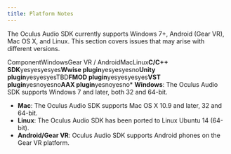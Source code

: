 ```yaml
---
title: Platform Notes
---
```

The Oculus Audio SDK currently supports Windows 7+, Android (Gear VR), Mac OS X, and Linux. This section covers issues that may arise with different versions.

ComponentWindowsGear VR / AndroidMacLinux**C/C++ SDK**yesyesyesyes**Wwise plugin**yesyesyesno**Unity plugin**yesyesyesTBD**FMOD plugin**yesyesyesyes**VST plugin**yesnoyesno**AAX plugin**yesnoyesno* **Windows**: The Oculus Audio SDK supports Windows 7 and later, both 32 and 64-bit.
* **Mac**: The Oculus Audio SDK supports Mac OS X 10.9 and later, 32 and 64-bit.
* **Linux**: The Oculus Audio SDK has been ported to Linux Ubuntu 14 (64-bit).
* **Android/Gear VR**: Oculus Audio SDK supports Android phones on the Gear VR platform.
